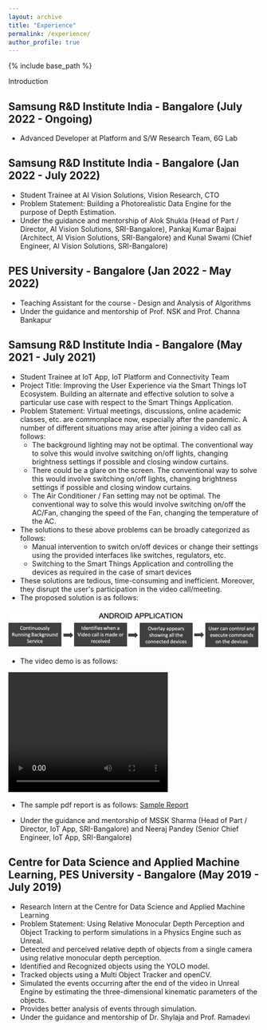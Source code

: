 ```yaml
---
layout: archive
title: "Experience"
permalink: /experience/
author_profile: true
---
```


{% include base_path %}

Introduction

## Samsung R&D Institute India - Bangalore (July 2022 - Ongoing)
  * Advanced Developer at Platform and S/W Research Team, 6G Lab

## Samsung R&D Institute India - Bangalore (Jan 2022 - July 2022)
  * Student Trainee at AI Vision Solutions, Vision Research, CTO
  * Problem Statement: Building a Photorealistic Data Engine for the purpose of Depth Estimation.
  * Under the guidance and mentorship of Alok Shukla (Head of Part / Director, AI Vision Solutions, SRI-Bangalore), Pankaj Kumar Bajpai (Architect, AI Vision Solutions, SRI-Bangalore) and Kunal Swami (Chief Engineer, AI Vision Solutions, SRI-Bangalore)

## PES University - Bangalore (Jan 2022 - May 2022)
  * Teaching Assistant for the course - Design and Analysis of Algorithms
  * Under the guidance and mentorship of Prof. NSK and Prof. Channa Bankapur

## Samsung R&D Institute India - Bangalore (May 2021 - July 2021)
  * Student Trainee at IoT App, IoT Platform and Connectivity Team
  * Project Title: Improving the User Experience via the Smart Things IoT Ecosystem. Building an alternate and effective solution to solve a particular use case with respect to the Smart Things Application.
  * Problem Statement: Virtual meetings, discussions, online academic classes, etc. are commonplace now, especially after the pandemic. A number of different situations may arise after joining a video call as follows:
    * The background lighting may not be optimal. The conventional way to solve this would involve switching on/off lights, changing brightness settings if possible and closing window curtains.
    * There could be a glare on the screen. The conventional way to solve this would involve switching on/off lights, changing brightness settings if possible and closing window curtains.
    * The Air Conditioner / Fan setting may not be optimal. The conventional way to solve this would involve switching on/off the AC/Fan, changing the speed of the Fan, changing the temperature of the AC.
  * The solutions to these above problems can be broadly categorized as follows:
    * Manual intervention to switch on/off devices or change their settings using the provided interfaces like switches, regulators, etc.
    * Switching to the Smart Things Application and controlling the devices as required in the case of smart devices
  * These solutions are tedious, time-consuming and inefficient. Moreover, they disrupt the user's participation in the video call/meeting.
  * The proposed solution is as follows:
  <img src='/images/Smart_Things_Solution.png'>
  <!---![Smart Things Solution](darshand15.github.io/images/Smart_Things_Solution.png) ---> 
  
<style>
  video:target
  {
    outline:none;
    border:none;
  }
</style>  

  * The video demo is as follows:
  <video id="test_video_demo" width="320" height="240" controls>
    <source src="/videos/Test_Video.mov" type="video/mp4">
  Your browser does not support the video tag.
  </video>


  * The sample pdf report is as follows:
  [Sample Report](http://academicpages.github.io/files/paper3.pdf)

  * Under the guidance and mentorship of MSSK Sharma (Head of Part / Director, IoT App, SRI-Bangalore) and Neeraj Pandey (Senior Chief Engineer, IoT App, SRI-Bangalore)

## Centre for Data Science and Applied Machine Learning, PES University - Bangalore (May 2019 - July 2019)
  * Research Intern at the Centre for Data Science and Applied Machine Learning
  * Problem Statement: Using Relative Monocular Depth Perception and Object Tracking to perform simulations in a Physics Engine such as Unreal.
  * Detected and perceived relative depth of objects from a single camera using relative monocular depth perception.
  * Identified and Recognized objects using the YOLO model.
  * Tracked objects using a Multi Object Tracker and openCV.
  * Simulated the events occurring after the end of the video in Unreal Engine by estimating the three-dimensional kinematic parameters of the objects.
  * Provides better analysis of events through simulation.
  * Under the guidance and mentorship of Dr. Shylaja and Prof. Ramadevi